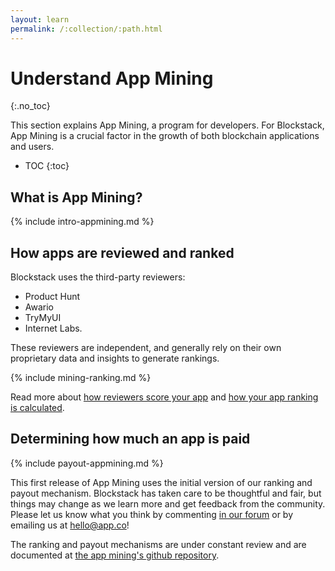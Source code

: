 ```yaml
---
layout: learn
permalink: /:collection/:path.html
---
```

# Understand App Mining
{:.no_toc}

This section explains App Mining, a program for developers. For Blockstack, App Mining is a crucial factor in the growth of both blockchain applications and users.  

* TOC
{:toc}

## What is App Mining?

{% include intro-appmining.md %}

## How apps are reviewed and ranked

Blockstack uses the third-party reviewers: 

* Product Hunt
* Awario
* TryMyUI
* Internet Labs. 

These reviewers are independent, and generally rely on their own proprietary data and insights to generate rankings.

{% include mining-ranking.md %}

Read more about [how reviewers score your app](app-reviewers.html) and [how your app ranking is calculated](app-rankings.html).


## Determining how much an app is paid

{% include payout-appmining.md %}

This first release of App Mining uses the initial version of our ranking and
payout mechanism. Blockstack has taken care to be thoughtful and fair, but
things may change as we learn more and get feedback from the community. Please
let us know what you think by commenting <a href="https://forum.blockstack.org"
target="\_blank">in our forum</a> or by emailing us at <hello@app.co>!

The ranking and payout mechanisms are under constant review and are documented at <a href="https://github.com/blockstack/app-mining">the app mining's github repository</a>.
